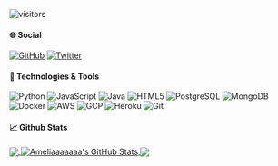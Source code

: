 ![visitors](https://visitor-badge.glitch.me/badge?page_id=Ameliaaaaaaa.github)

#### &#127760; Social

[![GitHub](https://img.shields.io/github/followers/Ameliaaaaaaa?label=follow&style=social)](https://github.com/Ameliaaaaaaa)
[![Twitter](https://img.shields.io/twitter/follow/Amel_IDK?style=social)](https://twitter.com/Amel_IDK)

#### &#128295; Technologies & Tools

![Python](https://img.shields.io/badge/Code-Python-informational?style=flat&logo=python&logoColor=white&color=2bbc8a) 
![JavaScript](https://img.shields.io/badge/Code-JavaScript-informational?style=flat&logo=javascript&logoColor=white&color=2bbc8a) 
![Java](https://img.shields.io/badge/Code-Java-informational?style=flat&logo=java&logoColor=white&color=2bbc8a) 
![HTML5](https://img.shields.io/badge/-HTML5-%23E44D27?style=flat&logo=html5&logoColor=white&color=2bbc8a) 
![PostgreSQL](https://img.shields.io/badge/Tools-PostgreSQL-informational?style=flat&logo=postgresql&logoColor=white&color=2bbc8a) 
![MongoDB](https://img.shields.io/badge/Tools-MongoDB-informational?style=flat&logo=mongodb&logoColor=white&color=2bbc8a) 
![Docker](https://img.shields.io/badge/Tools-Docker-informational?style=flat&logo=docker&logoColor=white&color=2bbc8a) 
![AWS](https://img.shields.io/badge/Cloud-AWS-informational?style=flat&logo=amazon&logoColor=white&color=2bbc8a) 
![GCP](https://img.shields.io/badge/Cloud-Google-informational?style=flat&logo=google&logoColor=white&color=2bbc8a) 
![Heroku](https://img.shields.io/badge/DevOps-Heroku-informational?style=flat&logo=heroku&logoColor=white&color=2bbc8a) 
![Git](https://img.shields.io/badge/Tools-Git-informational?style=flat&logo=git&logoColor=white&color=2bbc8a) 

#### &#x1f4c8; Github Stats

<a href="https://github.com/Ameliaaaaaaa">
  <img align="center" src="https://github-readme-stats.vercel.app/api/top-langs/?username=Ameliaaaaaaa&hide=c,php&title_color=ffffff&text_color=c9cacc&icon_color=2bbc8a&bg_color=1d1f21" />
</a>
<a href="https://github.com/Ameliaaaaaaa">
  <img align="center" src="https://github-readme-stats.vercel.app/api?username=Ameliaaaaaaa&show_icons=true&cache_seconds=1800&line_height=27&count_private=true&include_all_commits=true&title_color=ffffff&text_color=c9cacc&icon_color=2bbc8a&bg_color=1d1f21" alt="Ameliaaaaaaa's GitHub Stats" />
</a>

<a href="https://github.com/Ameliaaaaaaa/github-dorks">
  <img align="center" src="https://github-readme-stats.vercel.app/api/pin/?username=Ameliaaaaaaa&repo=IP-Database&title_color=ffffff&text_color=c9cacc&icon_color=2bbc8a&bg_color=1d1f21" />
</a>
